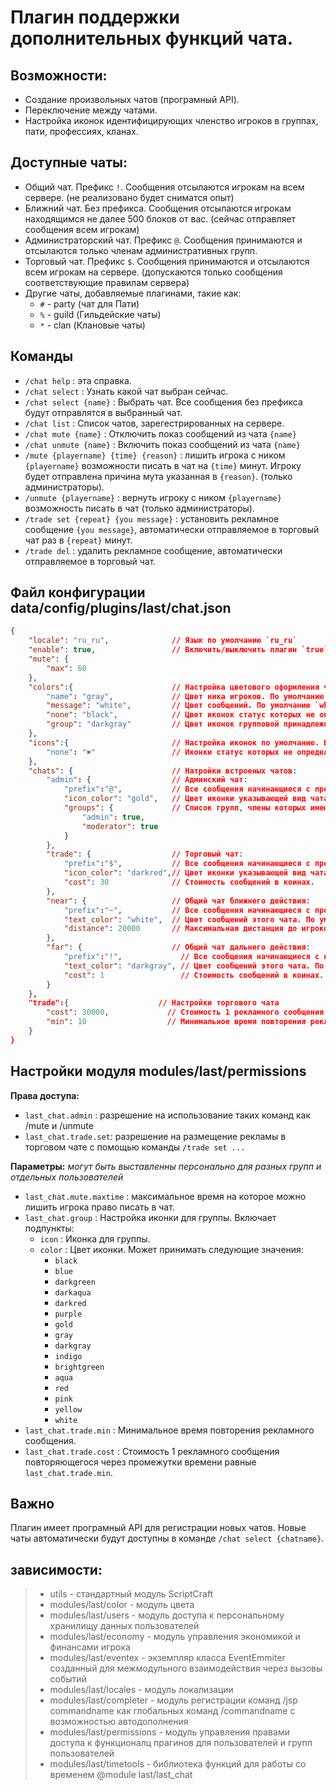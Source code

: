 <!-- TITLE: Chat -->
<!-- SUBTITLE: Описание плагина `Chat` -->

# Плагин поддержки дополнительных функций чата.

## Возможности:
- Создание произвольных чатов (програмный API).
- Переключение между чатами.
- Настройка иконок идентифицирующих членство игроков в группах, пати, профессиях, кланах.
## Доступные чаты:
- Общий чат. Префикс `!`. Сообщения отсылаются игрокам на всем сервере. (не реализовано будет сниматся опыт)
- Ближний чат. Без префикса. Сообщения отсылаются игрокам находящимся не далее 500 блоков от вас. (сейчас отправляет сообщения всем игрокам)
- Администраторский чат. Префикс `@`. Сообщения принимаются и отсылаются только членам административных групп.
- Торговый чат. Префикс `$`. Сообщения принимаются и отсылаются всем игрокам на сервере. (допускаются только сообщения соответствующие правилам сервера)
- Другие чаты, добавляемые плагинами, такие как:
  - `#` - party (чат для Пати)
  - `%` - guild (Гильдейские чаты)
  - `*` - clan (Клановые чаты)

## Команды
- `/chat help` : эта справка.
- `/chat select` : Узнать какой чат выбран сейчас.
- `/chat select {name}` :  Выбрать чат. Все сообщения без префикса будут отправлятся в выбранный чат.
- `/chat list` : Список чатов, зарегестрированных на сервере.
- `/chat mute {name}` : Отключить показ сообщений из чата `{name}`
- `/chat unmute {name}` : Включить показ сообщений из чата `{name}`
- `/mute {playername} {time} {reason}` : лишить игрока с ником `{playername}` возможности писать в чат на `{time}` минут. Игроку будет отправлена причина мута указанная в `{reason}`. (только администраторы).
- `/unmute {playername}` : вернуть игроку с ником `{playername}` возможность писать в чат (только администраторы).
- `/trade set {repeat} {you message}` : установить рекламное сообщение `{you message}`, автоматически отправляемое в торговый чат раз в `{repeat}` минут.
- `/trade del` : удалить рекламное сообщение, автоматически отправляемое в торговый чат.

## Файл конфигурации data/config/plugins/last/chat.json
```json
{
    "locale": "ru_ru",              // Язык по умолчанию `ru_ru`
    "enable": true,                 // Включить/выключить плагин `true`/`false`
    "mute": {
        "max": 60
    },
    "colors":{                      // Настройка цветового оформления чата. Включает подпункты:
        "name": "gray",             // Цвет ника игроков. По умолчанию `gray`
        "message": "white",         // Цвет сообщений. По умолчанию `white`
        "none": "black",            // Цвет иконок статус которых не определен. По умолчанию `black`
        "group": "darkgray"         // Цвет иконок групповой принадлежности. По умолчанию `darkgray` если не переопределен в групповых настройках модуля `modules/last/permissions`
    },
    "icons":{                       // Настройка иконок по умолчанию. Включает подпункты:
        "none": "✖"                 // Иконки статус которых не определен. По умолчанию `✖`
    },
    "chats": {                      // Натройки встроеных чатов:
        "admin": {                  // Админский чат:
            "prefix":"@",           // Все сообщения начинающиеся с префикса будут отправлятся в админский чат. По умолчаню `@`
            "icon_color": "gold",   // Цвет иконки указывающей вид чата, По умолчанию `gold`
            "groups": {             // Список групп, члены которых имеют доступ к этому чату. По умолчанию `{ "admin": true, "moderator": true }`
                "admin": true,
                "moderator": true
            }
        },
        "trade": {                  // Торговый чат:
            "prefix":"$",           // Все сообщения начинающиеся с префикса будут отправлятся в админский чат. По умолчаню `$`
            "icon_color": "darkred",// Цвет иконки указывающей вид чата, По умолчанию `darkred`
            "cost": 30              // Стоимость сообщений в коинах.
        },
        "near": {                   // Общий чат ближнего действия:
            "prefix":"~",           // Все сообщения начинающиеся с префикса будут отправлятся в админский чат. По умолчаню `~`
            "text_color": "white",  // Цвет сообщений этого чата. По умолчанию `white`
            "distance": 20000       // Максимальная дистанция до игроков, которым будут отправлятся сообщения этого чата. По умолчанию `500`.
        },
        "far": {                    // Общий чат дальнего действия:
            "prefix":"!",             // Все сообщения начинающиеся с префикса будут отправлятся в админский чат. По умолчаню `!`
            "text_color": "darkgray", // Цвет сообщений этого чата. По умолчанию `darkgray`
            "cost": 1                 // Стоимость сообщений в коинах. По умолчанию `30`
        }
    },
    "trade":{                    // Настройки торгового чата
        "cost": 30000,             // Стоимость 1 рекламного сообщения повторяющегося через промежутки времени равные `last_chat.trade.min`. По умолчанию `30000`.
        "min": 10                  // Минимальное время повторения рекламного сообщения. По умолчанию `10`.
    }
}
```


## Настройки модуля modules/last/permissions

**Права доступа:**
- `last_chat.admin` : разрешение на использование таких команд как /mute и /unmute
- `last_chat.trade.set`: разрешение на размещение рекламы в торговом чате с помощью команды `/trade set ...`

**Параметры:** *могут быть выставленны персонально для разных групп и отдельных пользователей*
- `last_chat.mute.maxtime` : максимальное время на которое можно лишить игрока право писать в чат.
- `last_chat.group` : Настройка иконки для группы. Включает подпункты:
  - `icon` : Иконка для группы.
  - `color` : Цвет иконки. Может принимать следующие значения:
    - `black`
    - `blue`
    - `darkgreen`
    - `darkaqua`
    - `darkred`
    - `purple`
    - `gold`
    - `gray`
    - `darkgray`
    - `indigo`
    - `brightgreen`
    - `aqua`
    - `red`
    - `pink`
    - `yellow`
    - `white`
- `last_chat.trade.min` : Минимальное время повторения рекламного сообщения.
- `last_chat.trade.cost` : Стоимость 1 рекламного сообщения повторяющегося через промежутки времени равные `last_chat.trade.min`.

## Важно
Плагин имеет програмный API для регистрации новых чатов. Новые чаты автоматически будут доступны в команде `/chat select {chatname}`.

## зависимости:
> - utils - стандартный модуль ScriptCraft
> - modules/last/color       - модуль цвета
> - modules/last/users       - модуль доступа к персональному хранилищу данных пользователей
> - modules/last/economy     - модуль управления экономикой и финансами игрока
> - modules/last/eventex     - экземпляр класса EventEmmiter созданный для межмодульного взаимодействия через вызовы событий
> - modules/last/locales     - модуль локализации
> - modules/last/completer   - модуль регистрации команд /jsp commandname как глобальных команд /commandname с возможностью автодополнения
> - modules/last/permissions - модуль управления правами доступа к функционалц прагинов для пользователей и групп пользователей
> - modules/last/timetools   - библиотека функций для работы со временем
@module last/last_chat
